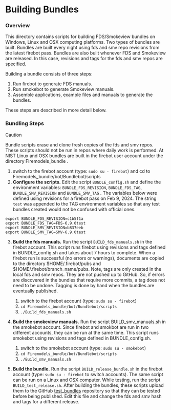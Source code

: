 
#  Building Bundles

### Overview

This directory contains scripts for building FDS/Smokeview bundles on Windows, Linux and OSX computing platforms. Two types of bundles are built.  Bundles are built every night using fds and smv repo revisions from the latest firebot pass. Bundles are also built whenever FDS and Smokeview are released.  In this case, revisions and tags for the fds and smv repos are specified.

Building a bundle consists of three steps: 
  1. Run firebot to generate FDS manuals.
  2. Run smokebot to generate Smokeview manuals. 
  3. Assemble applications, example files and manuals to generate the bundles.

These steps are described in more detail below.

### Bundling Steps

> [!CAUTION]
> Bundle scripts erase and clone fresh copies of the fds and smv repos. These scripts should not be run in repos where daily work is performed.  At NIST Linux and OSX bundles are built in the firebot user account under the directory Firemodels_bundle . 

1. switch to the firebot account (type: `sudo su - firebot`)  and cd to Firemodels_bundle/bot/Bundlebot/scripts
2. **Configure the scripts.**  Edit the script `BUNDLE_config.sh` and define the environment variables: `BUNDLE_FDS_REVISION`, `BUNDLE_FDS_TAG`, `BUNDLE_SMV_REVISION` and `BUNDLE_SMV_TAG` . The variables below were defined using revisions for a firebot pass on Feb 9, 2024. The string `test` was appended to the TAG environment variables so that any test bundles created would not be confused with official ones.
```
export BUNDLE_FDS_REVISION=c1b5f1a
export BUNDLE_FDS_TAG=FDS-6.9.0test
export BUNDLE_SMV_REVISION=b837eeb
export BUNDLE_SMV_TAG=SMV-6.9.0test
```
3. **Build the fds manuals.** Run the script `BUILD_fds_manuals.sh` in the firebot account.  This script runs firebot using revisions and tags defined in BUNDLE_config.sh and takes about 7 hours to complete.  When a firebot run is successful (no errors or warnings), documents are copied to the directory $HOME/.firebot/pubs and $HOME/.firebot/branch_name/pubs.  Note, tags are only created in the local fds and smv repos.  They are not pushed up to GitHub. So, if errors are discovered in the bundles that require more commits, a tag does not need to be undone. Tagging is done by hand when the bundles are eventually published.
   1. switch to the firebot account (type: `sudo su - firebot`)
   2. `cd Firemodels_bundle/bot/Bundlebot/scripts`
   3. `./Build_fds_manuals.sh`
    
5. **Build the smokeview manuals.** Run the script BUILD_smv_manuals.sh in the smokebot account.  Since firebot and smokbot are run in two different accounts, they can be run at the same time.  This script runs smokebot using revisions and tags defined in BUNDLE_config.sh.
   1. switch to the smokebot account (type: `sudo su - smokebot`)
   2. `cd Firemodels_bundle/bot/Bundlebot/scripts`
   3. `./Build_smv_manuals.sh`

7. **Build the bundle.**  Run the script `BUILD_release_bundle.sh` in the firebot account (type: `sudo su - firebot` to switch accounts).  The same script can be run on a Linux and OSX computer.  While testing, run the script `BUILD_test_release.sh`. After building the bundles, these scripts upload them to the GitHub [test_bundles](https://github.com/firemodels/test_bundles) repository so that they can be tested before being published.  Edit this file and change the fds and smv hash and tags for a different release.
 




